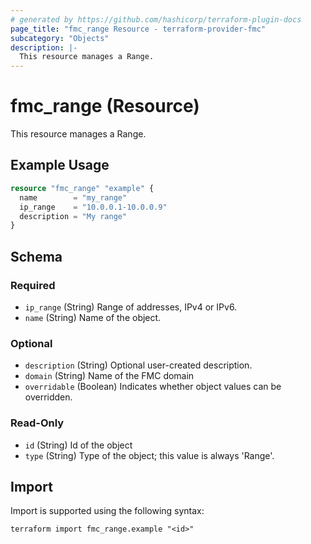 ```yaml
---
# generated by https://github.com/hashicorp/terraform-plugin-docs
page_title: "fmc_range Resource - terraform-provider-fmc"
subcategory: "Objects"
description: |-
  This resource manages a Range.
---
```


# fmc_range (Resource)

This resource manages a Range.

## Example Usage

```terraform
resource "fmc_range" "example" {
  name        = "my_range"
  ip_range    = "10.0.0.1-10.0.0.9"
  description = "My range"
}
```

<!-- schema generated by tfplugindocs -->
## Schema

### Required

- `ip_range` (String) Range of addresses, IPv4 or IPv6.
- `name` (String) Name of the object.

### Optional

- `description` (String) Optional user-created description.
- `domain` (String) Name of the FMC domain
- `overridable` (Boolean) Indicates whether object values can be overridden.

### Read-Only

- `id` (String) Id of the object
- `type` (String) Type of the object; this value is always 'Range'.

## Import

Import is supported using the following syntax:

```shell
terraform import fmc_range.example "<id>"
```
